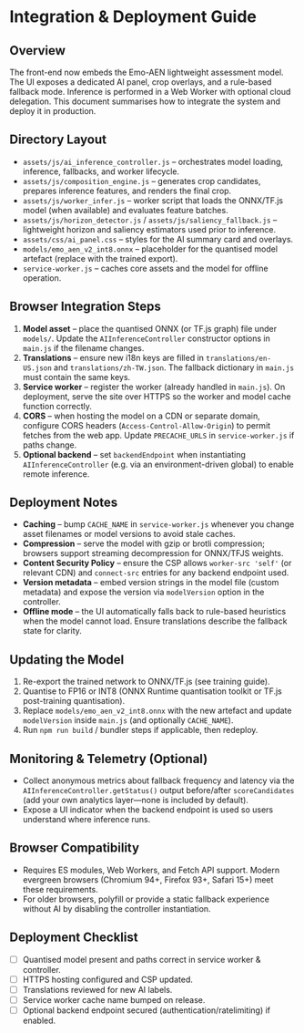 # Integration & Deployment Guide

## Overview
The front-end now embeds the Emo-AEN lightweight assessment model. The UI exposes a dedicated AI panel, crop overlays, and a rule-based fallback mode. Inference is performed in a Web Worker with optional cloud delegation. This document summarises how to integrate the system and deploy it in production.

## Directory Layout
- `assets/js/ai_inference_controller.js` – orchestrates model loading, inference, fallbacks, and worker lifecycle.
- `assets/js/composition_engine.js` – generates crop candidates, prepares inference features, and renders the final crop.
- `assets/js/worker_infer.js` – worker script that loads the ONNX/TF.js model (when available) and evaluates feature batches.
- `assets/js/horizon_detector.js` / `assets/js/saliency_fallback.js` – lightweight horizon and saliency estimators used prior to inference.
- `assets/css/ai_panel.css` – styles for the AI summary card and overlays.
- `models/emo_aen_v2_int8.onnx` – placeholder for the quantised model artefact (replace with the trained export).
- `service-worker.js` – caches core assets and the model for offline operation.

## Browser Integration Steps
1. **Model asset** – place the quantised ONNX (or TF.js graph) file under `models/`. Update the `AIInferenceController` constructor options in `main.js` if the filename changes.
2. **Translations** – ensure new i18n keys are filled in `translations/en-US.json` and `translations/zh-TW.json`. The fallback dictionary in `main.js` must contain the same keys.
3. **Service worker** – register the worker (already handled in `main.js`). On deployment, serve the site over HTTPS so the worker and model cache function correctly.
4. **CORS** – when hosting the model on a CDN or separate domain, configure CORS headers (`Access-Control-Allow-Origin`) to permit fetches from the web app. Update `PRECACHE_URLS` in `service-worker.js` if paths change.
5. **Optional backend** – set `backendEndpoint` when instantiating `AIInferenceController` (e.g. via an environment-driven global) to enable remote inference.

## Deployment Notes
- **Caching** – bump `CACHE_NAME` in `service-worker.js` whenever you change asset filenames or model versions to avoid stale caches.
- **Compression** – serve the model with gzip or brotli compression; browsers support streaming decompression for ONNX/TFJS weights.
- **Content Security Policy** – ensure the CSP allows `worker-src 'self'` (or relevant CDN) and `connect-src` entries for any backend endpoint used.
- **Version metadata** – embed version strings in the model file (custom metadata) and expose the version via `modelVersion` option in the controller.
- **Offline mode** – the UI automatically falls back to rule-based heuristics when the model cannot load. Ensure translations describe the fallback state for clarity.

## Updating the Model
1. Re-export the trained network to ONNX/TF.js (see training guide).
2. Quantise to FP16 or INT8 (ONNX Runtime quantisation toolkit or TF.js post-training quantisation).
3. Replace `models/emo_aen_v2_int8.onnx` with the new artefact and update `modelVersion` inside `main.js` (and optionally `CACHE_NAME`).
4. Run `npm run build` / bundler steps if applicable, then redeploy.

## Monitoring & Telemetry (Optional)
- Collect anonymous metrics about fallback frequency and latency via the `AIInferenceController.getStatus()` output before/after `scoreCandidates` (add your own analytics layer—none is included by default).
- Expose a UI indicator when the backend endpoint is used so users understand where inference runs.

## Browser Compatibility
- Requires ES modules, Web Workers, and Fetch API support. Modern evergreen browsers (Chromium 94+, Firefox 93+, Safari 15+) meet these requirements.
- For older browsers, polyfill or provide a static fallback experience without AI by disabling the controller instantiation.

## Deployment Checklist
- [ ] Quantised model present and paths correct in service worker & controller.
- [ ] HTTPS hosting configured and CSP updated.
- [ ] Translations reviewed for new AI labels.
- [ ] Service worker cache name bumped on release.
- [ ] Optional backend endpoint secured (authentication/ratelimiting) if enabled.
